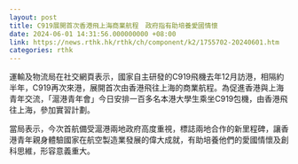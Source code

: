 ```yaml
---
layout: post
title: C919展開首次香港飛上海商業航程　政府指有助培養愛國情懷
date: 2024-06-01 14:31:56.000000000 +08:00
link: https://news.rthk.hk/rthk/ch/component/k2/1755702-20240601.htm
categories: rthk
---
```


運輸及物流局在社交網頁表示，國家自主研發的C919飛機去年12月訪港，相隔約半年，C919再次來港，展開首次由香港飛往上海的商業航程。為促進香港與上海青年交流，「滬港青年會」今日安排一百多名本港大學生乘坐C919包機，由香港飛往上海，參加實習計劃。

當局表示，今次首航備受滬港兩地政府高度重視，標誌兩地合作的新里程碑，讓香港青年親身體驗國家在航空製造業發展的偉大成就，有助培養他們的愛國情懷及創科思維，形容意義重大。
